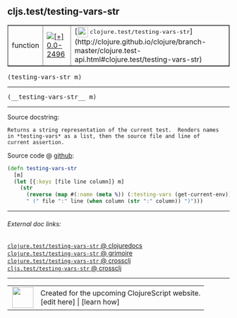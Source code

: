 ## cljs.test/testing-vars-str



 <table border="1">
<tr>
<td>function</td>
<td><a href="https://github.com/cljsinfo/cljs-api-docs/tree/0.0-2496"><img valign="middle" alt="[+] 0.0-2496" title="Added in 0.0-2496" src="https://img.shields.io/badge/+-0.0--2496-lightgrey.svg"></a> </td>
<td>
[<img height="24px" valign="middle" src="http://i.imgur.com/1GjPKvB.png"> <samp>clojure.test/testing-vars-str</samp>](http://clojure.github.io/clojure/branch-master/clojure.test-api.html#clojure.test/testing-vars-str)
</td>
</tr>
</table>

<samp>(testing-vars-str m)</samp><br>

---

 <samp>
(__testing-vars-str__ m)<br>
</samp>

---





Source docstring:

```
Returns a string representation of the current test.  Renders names
in *testing-vars* as a list, then the source file and line of
current assertion.
```


Source code @ [github]():

```clj
(defn testing-vars-str
  [m]
  (let [{:keys [file line column]} m]
    (str
      (reverse (map #(:name (meta %)) (:testing-vars (get-current-env))))
      " (" file ":" line (when column (str ":" column)) ")")))
```

<!--
Repo - tag - source tree - lines:

 <pre>

</pre>

-->

---



###### External doc links:

[`clojure.test/testing-vars-str` @ clojuredocs](http://clojuredocs.org/clojure.test/testing-vars-str)<br>
[`clojure.test/testing-vars-str` @ grimoire](http://conj.io/store/v1/org.clojure/clojure/1.7.0-beta3/clj/clojure.test/testing-vars-str/)<br>
[`clojure.test/testing-vars-str` @ crossclj](http://crossclj.info/fun/clojure.test/testing-vars-str.html)<br>
[`cljs.test/testing-vars-str` @ crossclj](http://crossclj.info/fun/cljs.test.cljs/testing-vars-str.html)<br>

---

 <table>
<tr><td>
<img valign="middle" align="right" width="48px" src="http://i.imgur.com/Hi20huC.png">
</td><td>
Created for the upcoming ClojureScript website.<br>
[edit here] | [learn how]
</td></tr></table>

[edit here]:https://github.com/cljsinfo/cljs-api-docs/blob/master/cljsdoc/cljs.test/testing-vars-str.cljsdoc
[learn how]:https://github.com/cljsinfo/cljs-api-docs/wiki/cljsdoc-files

<!--

This information was too distracting to show to readers, but I'll leave it
commented here since it is helpful to:

- pretty-print the data used to generate this document
- and show how to retrieve that data



The API data for this symbol:

```clj
{:ns "cljs.test",
 :name "testing-vars-str",
 :signature ["[m]"],
 :name-encode "testing-vars-str",
 :history [["+" "0.0-2496"]],
 :type "function",
 :clj-equiv {:full-name "clojure.test/testing-vars-str",
             :url "http://clojure.github.io/clojure/branch-master/clojure.test-api.html#clojure.test/testing-vars-str"},
 :full-name-encode "cljs.test/testing-vars-str",
 :source {:code "(defn testing-vars-str\n  [m]\n  (let [{:keys [file line column]} m]\n    (str\n      (reverse (map #(:name (meta %)) (:testing-vars (get-current-env))))\n      \" (\" file \":\" line (when column (str \":\" column)) \")\")))",
          :title "Source code",
          :repo "clojurescript",
          :tag "r1.9.14",
          :filename "src/main/cljs/cljs/test.cljs",
          :lines [289 297],
          :url "https://github.com/clojure/clojurescript/blob/r1.9.14/src/main/cljs/cljs/test.cljs#L289-L297"},
 :usage ["(testing-vars-str m)"],
 :full-name "cljs.test/testing-vars-str",
 :docstring "Returns a string representation of the current test.  Renders names\nin *testing-vars* as a list, then the source file and line of\ncurrent assertion.",
 :cljsdoc-url "https://github.com/cljsinfo/cljs-api-docs/blob/master/cljsdoc/cljs.test/testing-vars-str.cljsdoc"}

```

Retrieve the API data for this symbol:

```clj
;; from Clojure REPL
(require '[clojure.edn :as edn])
(-> (slurp "https://raw.githubusercontent.com/cljsinfo/cljs-api-docs/catalog/cljs-api.edn")
    (edn/read-string)
    (get-in [:symbols "cljs.test/testing-vars-str"]))
```

-->
